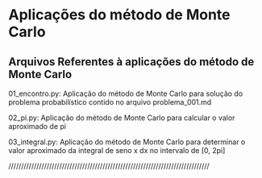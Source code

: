 <html>
<h1>
Aplicações do método de Monte Carlo
</h1>
    <h2>Arquivos Referentes à aplicações do método de Monte Carlo</h2>

01_encontro.py:
    Aplicação do método de Monte Carlo para solução do problema probabilístico contido no arquivo problema_001.md
    
02_pi.py:
    Aplicação do método de Monte Carlo para calcular o valor aproximado de pi
    
03_integral.py:
    Aplicação do método de Monte Carlo para determinar o valor aproximado da integral de seno x dx no intervalo de [0, 2pi] 
    
</html>
///////////////////////////////////////////////////////////////////////////////
